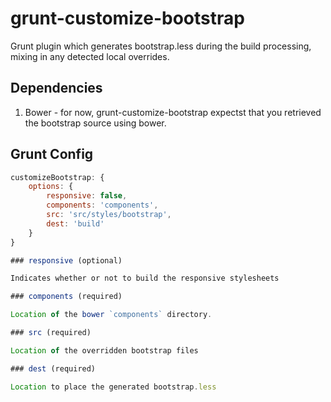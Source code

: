 # grunt-customize-bootstrap

Grunt plugin which generates bootstrap.less during the build processing, mixing in any detected local overrides.

## Dependencies

1. Bower - for now, grunt-customize-bootstrap expectst that you retrieved the bootstrap source using bower.

## Grunt Config

```javascript
customizeBootstrap: {
	options: {
		responsive: false,
		components: 'components',
		src: 'src/styles/bootstrap',
		dest: 'build'
	}
}

### responsive (optional)

Indicates whether or not to build the responsive stylesheets

### components (required)

Location of the bower `components` directory.

### src (required)

Location of the overridden bootstrap files

### dest (required)

Location to place the generated bootstrap.less